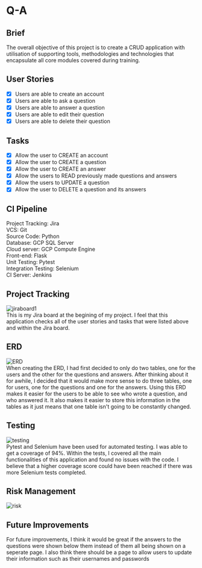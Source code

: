 # Q-A

## Brief
The overall objective of this project is to create a CRUD application with utilisation of supporting tools, methodologies and technologies that encapsulate all core modules covered during training.

## User Stories
- [x] Users are able to create an account
- [x] Users are able to ask a question
- [x] Users are able to answer a question
- [x] Users are able to edit their question
- [x] Users are able to delete their question

## Tasks
- [x] Allow the user to CREATE an account
- [x] Allow the user to CREATE a question
- [x] Allow the user to CREATE an answer
- [x] Allow the users to READ previously made questions and answers
- [x] Allow the users to UPDATE a question
- [x] Allow the user to DELETE a question and its answers

## CI Pipeline
Project Tracking: Jira \
VCS: Git \
Source Code: Python \
Database: GCP SQL Server \
Cloud server: GCP Compute Engine \
Front-end: Flask \
Unit Testing: Pytest \
Integration Testing: Selenium \
CI Server: Jenkins

## Project Tracking
![jiraboard1](https://user-images.githubusercontent.com/66832040/89731199-06ca4180-da3d-11ea-8346-753f2619698e.png) \
This is my Jira board at the begining of my project. I feel that this application checks all of the user stories and tasks that were listed above and within the Jira board.

## ERD
![ERD](https://user-images.githubusercontent.com/66832040/89564451-f0da3800-d814-11ea-8e01-68862dac9a07.png) \
When creating the ERD, I had first decided to only do two tables, one for the users and the other for the questions and answers. After thinking about it for awhile, I decided that it would make more sense to do three tables, one for users, one for the questions and one for the answers. Using this ERD makes it easier for the users to be able to see who wrote a question, and who answered it. It also makes it easier to store this information in the tables as it just means that one table isn't going to be constantly changed.

## Testing
![testing](https://user-images.githubusercontent.com/66832040/89731058-067d7680-da3c-11ea-9af1-ec2f90b86d5f.png) \
Pytest and Selenium have been used for automated testing. I was able to get a coverage of 94%. Within the tests, I covered all the main functionalities of this application and found no issues with the code. I believe that a higher coverage score could have been reached if there was more Selenium tests completed.

## Risk Management
![risk](https://user-images.githubusercontent.com/66832040/89736838-5839f700-da64-11ea-995d-990b4aca8f1d.png)

## Future Improvements
For future improvements, I think it would be great if the answers to the questions were shown below them instead of them all being shown on a seperate page. I also think there should be a page to allow users to update their information such as their usernames and passwords
